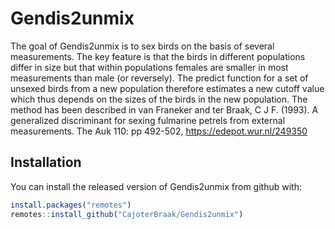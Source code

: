 # Gendis2unmix

<!-- badges: start -->
<!-- badges: end -->

The goal of Gendis2unmix is to sex birds on the basis of several measurements. The key feature
is that the birds in different populations differ in size but that within populations
females are smaller in most measurements than male (or reversely). The predict function
for a set of unsexed birds from a new population therefore estimates
a new cutoff value which thus depends on the sizes of the birds in the new population.
The method has been described in van Franeker and ter Braak, C J F. (1993).
A generalized discriminant for sexing fulmarine petrels from external measurements. 
The Auk 110: pp 492-502, https://edepot.wur.nl/249350

## Installation

You can install the released version of Gendis2unmix from github with:

``` r
install.packages("remotes")
remotes::install_github("CajoterBraak/Gendis2unmix")
```

